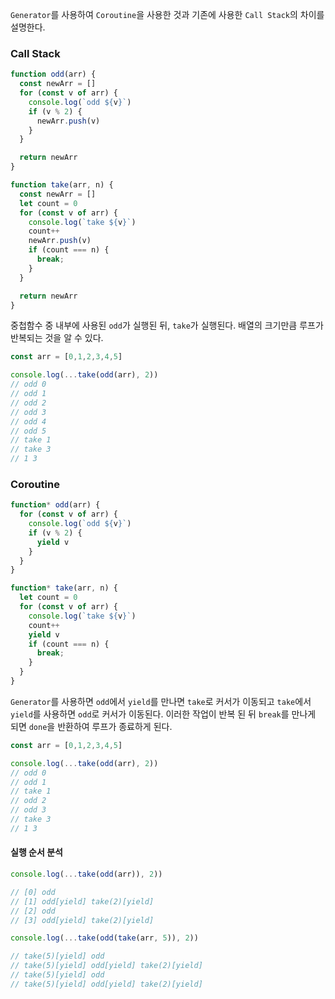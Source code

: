 `Generator`를 사용하여 `Coroutine`을 사용한 것과 기존에 사용한 `Call Stack`의 차이를 설명한다.

### Call Stack
```js
function odd(arr) {
  const newArr = []
  for (const v of arr) {
    console.log(`odd ${v}`)
    if (v % 2) {
      newArr.push(v)
    }
  }

  return newArr
}

function take(arr, n) {
  const newArr = []
  let count = 0
  for (const v of arr) {
    console.log(`take ${v}`)
    count++
    newArr.push(v)
    if (count === n) {
      break;
    }
  }

  return newArr
}
```
중첩함수 중 내부에 사용된 `odd`가 실행된 뒤, `take`가 실행된다. 배열의 크기만큼 루프가 반복되는 것을 알 수 있다.
```js
const arr = [0,1,2,3,4,5]

console.log(...take(odd(arr), 2))
// odd 0
// odd 1
// odd 2
// odd 3
// odd 4
// odd 5
// take 1
// take 3
// 1 3
```

### Coroutine
```js
function* odd(arr) {
  for (const v of arr) {
    console.log(`odd ${v}`)
    if (v % 2) {
      yield v
    }
  }
}

function* take(arr, n) {
  let count = 0
  for (const v of arr) {
    console.log(`take ${v}`)
    count++
    yield v
    if (count === n) {
      break;
    }
  }
}
```
`Generator`를 사용하면 `odd`에서 `yield`를 만나면 `take`로 커서가 이동되고 `take`에서 `yield`를 사용하면 `odd`로 커서가 이동된다.
이러한 작업이 반복 된 뒤 `break`를 만나게 되면 `done`을 반환하여 루프가 종료하게 된다.
```js
const arr = [0,1,2,3,4,5]

console.log(...take(odd(arr), 2))
// odd 0
// odd 1
// take 1
// odd 2
// odd 3
// take 3
// 1 3
```

#### 실행 순서 분석
```js
console.log(...take(odd(arr)), 2))

// [0] odd
// [1] odd[yield] take(2)[yield]
// [2] odd
// [3] odd[yield] take(2)[yield]

console.log(...take(odd(take(arr, 5)), 2))

// take(5)[yield] odd
// take(5)[yield] odd[yield] take(2)[yield]
// take(5)[yield] odd
// take(5)[yield] odd[yield] take(2)[yield]
```
